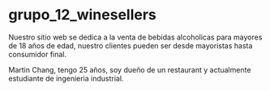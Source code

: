 # grupo_12_winesellers

Nuestro sitio web se dedica a la venta de bebidas alcoholicas para mayores de 18 años de edad, nuestro clientes pueden ser desde mayoristas hasta consumidor final.

Martin Chang, tengo 25 años, soy dueño de un restaurant y actualmente estudiante de ingenieria industrial.
